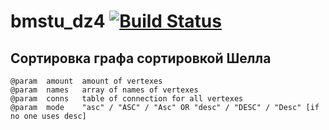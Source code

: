 # bmstu_dz4 [![Build Status](https://travis-ci.org/ph4nt0m7/bmstu_dz.svg)](https://travis-ci.org/ph4nt0m7/bmstu_dz)

Сортировка графа сортировкой Шелла
---
    @param  amount  amount of vertexes
    @param  names   array of names of vertexes
    @param  conns   table of connection for all vertexes
    @param  mode    "asc" / "ASC" / "Asc" OR "desc" / "DESC" / "Desc" [if no one uses desc]
